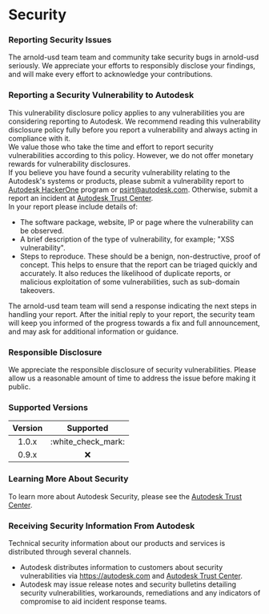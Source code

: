 # Security

### Reporting Security Issues
The arnold-usd team team and community take security bugs in arnold-usd seriously. We appreciate your efforts to responsibly disclose your findings, and will make every effort to acknowledge your contributions.

### Reporting a Security Vulnerability to Autodesk
This vulnerability disclosure policy applies to any vulnerabilities you are considering reporting to Autodesk.
We recommend reading this vulnerability disclosure policy fully before you report a vulnerability and always acting in compliance with it.  
We value those who take the time and effort to report security vulnerabilities according to this policy. However, we do not offer monetary rewards for vulnerability disclosures.  
If you believe you have found a security vulnerability relating to the Autodesk's systems or products, please submit a vulnerability report to [Autodesk HackerOne](https://hackerone.com/autodesk) program or psirt@autodesk.com. Otherwise, submit a report an incident at [Autodesk Trust Center](https://www.autodesk.com/trust/security).  
In your report please include details of:
- The software package, website, IP or page where the vulnerability can be observed.
- A brief description of the type of vulnerability, for example; "XSS vulnerability".
- Steps to reproduce. These should be a benign, non-destructive, proof of concept. This helps to ensure that the report can be triaged quickly and accurately. It also reduces the likelihood of duplicate reports, or malicious exploitation of some vulnerabilities, such as sub-domain takeovers.

The arnold-usd team team will send a response indicating the next steps in handling your report. After the initial reply to your report, the security team will keep you informed of the progress towards a fix and full announcement, and may ask for additional information or guidance.

### Responsible Disclosure
We appreciate the responsible disclosure of security vulnerabilities. Please allow us a reasonable amount of time to address the issue before making it public.

### Supported Versions
**Version**|**Supported**
:-----:|:-----:
1.0.x|:white\_check\_mark:
0.9.x|:x:

### Learning More About Security
To learn more about Autodesk Security, please see the [Autodesk Trust Center](https://www.autodesk.com/trust/security).

### Receiving Security Information From Autodesk
Technical security information about our products and services is distributed through several channels.
- Autodesk distributes information to customers about security vulnerabilities via https://autodesk.com and [Autodesk Trust Center](https://www.autodesk.com/trust/security).
- Autodesk may issue release notes and security bulletins detailing security vulnerabilities, workarounds, remediations and any indicators of compromise to aid incident response teams.
